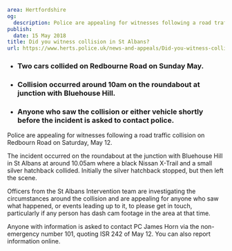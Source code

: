 ```yaml
area: Hertfordshire
og:
  description: Police are appealing for witnesses following a road traffic collision on Redbourn Road on Saturday, May 12.
publish:
  date: 15 May 2018
title: Did you witness collision in St Albans?
url: https://www.herts.police.uk/news-and-appeals/Did-you-witness-collision-in-St-Albans-0210F
```

* ### Two cars collided on Redbourne Road on Sunday May.

 * ### Collision occurred around 10am on the roundabout at junction with Bluehouse Hill.

 * ### Anyone who saw the collision or either vehicle shortly before the incident is asked to contact police.

Police are appealing for witnesses following a road traffic collision on Redbourn Road on Saturday, May 12.

The incident occurred on the roundabout at the junction with Bluehouse Hill in St Albans at around 10.05am where a black Nissan X-Trail and a small silver hatchback collided. Initially the silver hatchback stopped, but then left the scene.

Officers from the St Albans Intervention team are investigating the circumstances around the collision and are appealing for anyone who saw what happened, or events leading up to it, to please get in touch, particularly if any person has dash cam footage in the area at that time.

Anyone with information is asked to contact PC James Horn via the non-emergency number 101, quoting ISR 242 of May 12. You can also report information online.

